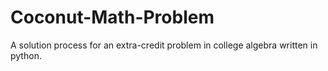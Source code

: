 # Coconut-Math-Problem
A solution process for an extra-credit problem in college algebra written in python.

